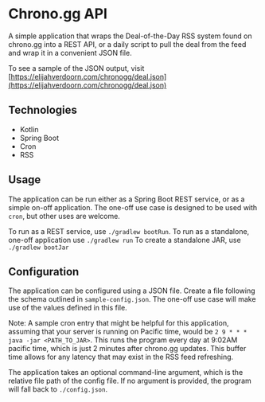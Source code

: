 # Chrono.gg API

A simple application that wraps the Deal-of-the-Day RSS system found on chrono.gg into a REST API, or a daily script to pull the deal from the feed and wrap it in a convenient JSON file.

To see a sample of the JSON output, visit [https://elijahverdoorn.com/chronogg/deal.json](https://elijahverdoorn.com/chronogg/deal.json)

## Technologies
- Kotlin
- Spring Boot
- Cron
- RSS

## Usage
The application can be run either as a Spring Boot REST service, or as a simple on-off application. The one-off use case is designed to be used with `cron`, but other uses are welcome.

To run as a REST service, use `./gradlew bootRun`.
To run as a standalone, one-off application use `./gradlew run`
To create a standalone JAR, use `./gradlew bootJar`

## Configuration
The application can be configured using a JSON file. Create a file following the schema outlined in `sample-config.json`. The one-off use case will make use of the values defined in this file.

Note: A sample cron entry that might be helpful for this application, assuming that your server is running on Pacific time, would be `2 9 * * * java -jar <PATH_TO_JAR>`. This runs the program every day at 9:02AM pacific time, which is just 2 minutes after chrono.gg updates. This buffer time allows for any latency that may exist in the RSS feed refreshing.

The application takes an optional command-line argument, which is the relative file path of the config file. If no argument is provided, the program will fall back to `./config.json`.
